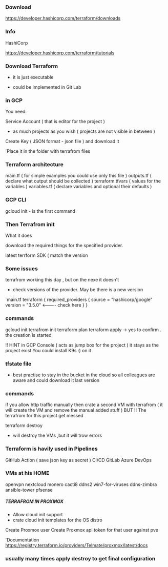 

### Download

https://developer.hashicorp.com/terraform/downloads



### Info

HashiCorp

https://developer.hashicorp.com/terraform/tutorials






### Download Terraform

- it is just executable

- could be implemented in Git Lab



### in GCP

You need:

Service Account ( that is editor for the project )
 - as much projects as you wish ( projects are not visible in between )

Create Key ( JSON format - json file ) and download it

`Place it in the folder with terrafrom files




### Terraform architecture

main.tf				( for simple examples you could use only this file )
outputs.tf 			( declare what output should be collected )
terraform.tfvars	( values for the variables )
variables.tf		( declare variables and optional their defaults )






### GCP CLI

gcloud init 		- is the first command


### Then Terrafrom init

What it does

download the required things for the specified provider.

latest terrform SDK ( match the version




### Some issues

terrafrom working this day , but on the nexe it doesn't
- check versions of the provider. May be there is a new version

`main.tf
terraform {
  required_providers {
    source = "hashicorp/google"
	version = "3.5.0"			<---- check here 
  }
}




### commands

gcloud init
terrafrom init
terraform plan
terraform apply 	-> yes to confirm . the creation is started



!! HINT
in GCP Console ( acts as jump box for the project )
it stays as the project exist
You could install K9s :) on it




### tfstate file

- best practise to stay in the bucket in the cloud
so all colleagues are aware and could download it last version



### commands
if you allow http traffic manually
then crate a second VM with terrafrom
( it will create the VM and remove the manual added stuff )
BUT
!! The terrafrom for this project get messed


terraform destroy 
- will destroy the VMs ,but it will trow errors 





### Terraform is havily used in Pipelines

GitHub Action ( save json key as secret )
Ci/CD GitLab
Azure DevOps








### VMs at his HOME

openvpn
nextcloud
monero
cacti8
ddns2
win7-for-viruses
ddns-zimbra
ansible-tower
pfsense











##### TERRAFROM IN PROXMOX

- Allow cloud init support
- crate cloud init templates for the OS distro


Create Proxmox user
Create Proxmox api token for that user against pve




`Documentation
https://registry.terraform.io/providers/Telmate/proxmox/latest/docs






### usually many times apply destroy to get final configuration
